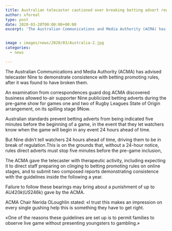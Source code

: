 ```yaml
---
title: Australian telecaster cautioned over breaking betting advert regulations
author: xforeal 
type: post
date: 2020-03-20T00:00:00+00:00
excerpt: 'The Australian Communications and Media Authority (ACMA) has advised telecaster Nine to demonstrate consistence with betting publicizing rules, after it was found to have ruptured them '


image : images/news/2020/03/Australia-2.jpg
categories:
  - news

---
```

The Australian Communications and Media Authority (ACMA) has advised telecaster Nine to demonstrate consistence with betting promoting rules, after it was found to have broken them. 

An examination from correspondences guard dog ACMA discovered business allowed to-air supporter Nine publicized betting adverts during the pre-game show for games one and two of Rugby Leagues State of Origin arrangement, on its spilling stage 9Now. 

Australian standards prevent betting adverts from being indicated five minutes before the beginning of a game, in the event that they let watchers know when the game will begin in any event 24 hours ahead of time. 

But Nine didn&#8217;t tell watchers 24 hours ahead of time, driving them to be in break of regulation.This is on the grounds that, without a 24-hour notice, rules direct adverts must stop five minutes before the pre-game inclusion, 

The ACMA gave the telecaster with therapeutic activity, including expecting it to direct staff preparing on clinging to betting promoting rules on online stages, and to submit two composed reports demonstrating consistence with the guidelines inside the following a year. 

Failure to follow these bearings may bring about a punishment of up to AU$420k (US$246k) gave by the ACMA. 

ACMA Chair Nerida OLoughlin stated: &#171;I trust this makes an impression on every single gushing help this is something they have to get right. 

&#171;One of the reasons these guidelines are set up is to permit families to observe live game without presenting youngsters to gambling.&#187;